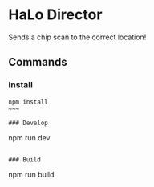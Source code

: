 # HaLo Director

Sends a chip scan to the correct location!

## Commands

### Install

```
npm install
~~~

### Develop

```
npm run dev
```

### Build

```
npm run build
```